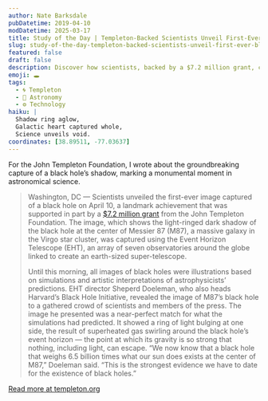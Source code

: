 ```yaml
---
author: Nate Barksdale
pubDatetime: 2019-04-10
modDatetime: 2025-03-17
title: Study of the Day | Templeton-Backed Scientists Unveil First-Ever Black Hole Image
slug: study-of-the-day-templeton-backed-scientists-unveil-first-ever-black-hole-image
featured: false
draft: false
description: Discover how scientists, backed by a $7.2 million grant, captured the first-ever image of a black hole, unveiling the mysteries of Messier 87.
emoji: 🕳️
tags:
  - 🌀 Templeton
  - 🌌 Astronomy
  - ⚙️ Technology
haiku: |
  Shadow ring aglow,  
  Galactic heart captured whole,  
  Science unveils void.
coordinates: [38.89511, -77.03637]
---
```


For the John Templeton Foundation, I wrote about the groundbreaking capture of a black hole’s shadow, marking a monumental moment in astronomical science.

> Washington, DC — Scientists unveiled the first-ever image captured of a black hole on April 10, a landmark achievement that was supported in part by a [$7.2 million grant](https://www.templeton.org/grant/the-black-hole-initiative-towards-a-center-for-interdisciplinary-research) from the John Templeton Foundation. The image, which shows the light-ringed dark shadow of the black hole at the center of Messier 87 (M87), a massive galaxy in the Virgo star cluster, was captured using the Event Horizon Telescope (EHT), an array of seven observatories around the globe linked to create an earth-sized super-telescope.
>
> Until this morning, all images of black holes were illustrations based on simulations and artistic interpretations of astrophysicists’ predictions. EHT director Sheperd Doeleman, who also heads Harvard’s Black Hole Initiative, revealed the image of M87’s black hole to a gathered crowd of scientists and members of the press. The image he presented was a near-perfect match for what the simulations had predicted. It showed a ring of light bulging at one side, the result of superheated gas swirling around the black hole’s event horizon — the point at which its gravity is so strong that nothing, including light, can escape. “We now know that a black hole that weighs 6.5 billion times what our sun does exists at the center of M87,” Doeleman said. “This is the strongest evidence we have to date for the existence of black holes.”

[Read more at templeton.org](https://www.templeton.org/news/templeton-backed-scientists-unveil-first-ever-image-of-black-hole)
